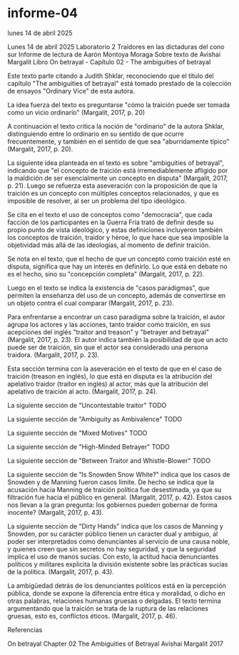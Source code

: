# informe-04

lunes 14 de abril 2025

<!-- | semana | fecha            | lectura             | entregas investigación |
| :----- | :--------------- | :------------------ | :--------------------- |
| 01     | lunes 2025-03-17 | -                   | -                      |
| 02     | lunes 2025-03-24 | Santos              | -                      | 1
| 03     | lunes 2025-03-31 | Jackson             | tema                   | 2
| 04     | lunes 2025-04-07 | Akerstromm (cap. 1) | -                      | 3 -->

Lunes 14 de abril 2025
Laboratorio 2
Traidores en las dictaduras del cono sur
Informe de lectura de Aarón Montoya Moraga
Sobre texto de Avishai Margalit
Libro On betrayal - Capítulo 02 - The ambiguities of betrayal

Este texto parte citando a Judith Shklar, reconociendo que el título del capítulo "The ambiguities of betrayal" está tomado prestado de la colección de ensayos "Ordinary Vice" de esta autora.

La idea fuerza del texto es preguntarse "cómo la traición puede ser tomada como un vicio ordinario" (Margalit, 2017, p. 20)

A continuación el texto critica la noción de "ordinario" de la autora Shklar, distinguiendo entre lo ordinario en su sentido de que ocurre frecuentemente, y también en el sentido de que sea "aburridamente típico" (Margalit, 2017, p. 20).

La siguiente idea planteada en el texto es sobre "ambiguities of betrayal", indicando que "el concepto de traición está irremediablemente afligido por la maldición de ser esencialmente un concepto en disputa" (Margalit, 2017, p. 21). Luego se refuerza esta aseveración con la proposición de que la traición es un concepto con múltiples conceptos relacionados, y que es imposible de resolver, al ser un problema del tipo ideológico.

Se cita en el texto el uso de conceptos como "democracia", que cada facción de los participantes en la Guerra Fría trató de definir desde su propio punto de vista ideológico, y estas definiciones incluyeron también los conceptos de traición, traidor y héroe, lo que hace que sea imposible la objetividad más allá de las ideologías, al momento de definir traición.

Se nota en el texto, que el hecho de que un concepto como traición esté en disputa, significa que hay un interés en definirlo. Lo que está en debate no es el hecho, sino su "concepción completa" (Margalit, 2017, p. 22).

Luego en el texto se indica la existencia de "casos paradigmas", que permiten la enseñanza del uso de un concepto, además de convertirse en un objeto contra el cual comparar (Margalit, 2017, p. 23).

Para enfrentarse a encontrar un caso paradigma sobre la traición, el autor agrupa los actores y las acciones, tanto traidor como traición, en sus acepciones del inglés "traitor and treason" y "betrayer and betrayal" (Margalit, 2017, p. 23). El autor indica también la posibilidad de que un acto puede ser de traición, sin que el actor sea considerado una persona traidora. (Margalit, 2017, p. 23).

Esta sección termina con la aseveración en el texto de que en el caso de traición (treason en inglés), lo que está en disputa es la atribución del apelativo traidor (traitor en inglés) al actor, más que la atribución del apelativo de traición al acto.  (Margalit, 2017, p. 24).

La siguiente sección de "Uncontestable traitor"
TODO

La siguiente sección de "Ambiguity as Ambivalence"
TODO

La siguiente sección de "Mixed Motives"
TODO

La siguiente sección de "High-Minded Betrayer"
TODO

La siguiente sección de "Between Traitor and Whistle-Blower"
TODO

La siguiente sección de "Is Snowden Snow White?" indica que los casos de Snowden y de Manning fueron casos límite. De hecho se indica que la acusación hacia Manning de traición política fue desestimada, ya que su filtración fue hacia el público en general. (Margalit, 2017, p. 42). Estos casos nos llevan a la gran pregunta: los gobiernos pueden gobernar de forma inocente? (Margalit, 2017, p. 43).

La siguiente sección de "Dirty Hands" indica que los casos de Manning y Snowden, por su carácter público tienen un caracter dual y ambiguo, al poder ser interpretados como denunciantes al servicio de una causa noble, y quienes creen que sin secretos no hay seguridad, y que la seguridad implica el uso de manos sucias. Con esto, la actitud hacia denunciantes políticos y militares explicita la división existente sobre las prácticas sucias de la política. (Margalit, 2017, p. 43).

La ambigüedad detrás de los denunciantes políticos está en la percepción pública, donde se expone la diferencia entre ética y moralidad, o dicho en otras palabras, relaciones humanas gruesas o delgadas. El texto termina argumentando que la traición se trata de la ruptura de las relaciones gruesas, esto es, conflictos éticos. (Margalit, 2017, p. 46).

Referencias

On betrayal
Chapter 02
The Ambiguities of Betrayal
Avishai Margalit
2017
